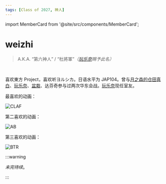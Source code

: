 ```yaml
---
tags: [Class of 2027, 神人]
---
```


import MemberCard from '@site/src/components/MemberCard';

# weizhi

> A.K.A. “第六神人” / “杜將軍”_（[玩乐奈](玩乐奈.md)赐予此名）_

<MemberCard
    name="Weizhi"
    subtitle="词条主角"
    avatar="https://i.pinimg.com/736x/ff/3d/e7/ff3de7f1452cd5b93dba8bac0ac378a5.jpg"
    link="https://bgm.tv/user/wdu"
/>

<br />

喜欢東方 Project，喜欢听ヨルシカ。日语水平为 JAP104。曾与[月之森的仓田真白](月之森的仓田真白本人.md)、[玩乐奈](玩乐奈.md)、[盆栽](绿色盆栽.md)、达芬奇参与过两次华东会战。[玩乐奈](玩乐奈.md)现任室友。

最喜欢的动画：

![CLAF](/img/anime/CLAF.png)

第二喜欢的动画：

![AB](/img/anime/AB.png)

第三喜欢的动画：

![BTR](/img/anime/BTR.png)

:::warning

_未完待续_。

:::
